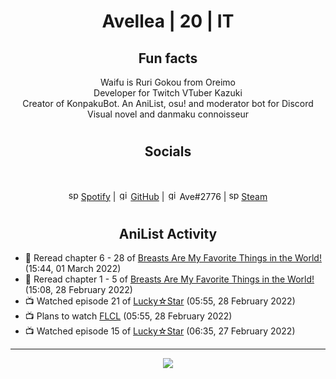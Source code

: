 <h1 align="center">
Avellea | 20 | IT
</h1>



<h2 align="center">
Fun facts
</h2>

<p align="center">
Waifu is Ruri Gokou from Oreimo<br>
Developer for Twitch VTuber Kazuki<br>
Creator of KonpakuBot. An AniList, osu! and moderator bot for Discord<br>
Visual novel and danmaku connoisseur
</p>

<h1>
<h2 align="center">Socials</h2>
<br>
<p align="center">
<img src="https://open.scdn.co/cdn/images/favicon.5cb2bd30.ico" alt="spotify logo" width="16"> <a href="https://open.spotify.com/user/2r8tkjt7qlh7uo7k06z43t63a">Spotify</a> | <img src="https://github.com/fluidicon.png" alt="github logo" width="16"> <a href="https://github.com/Avellea">GitHub</a> | <img src="https://i.imgur.com/ywxedYu.png" alt="github logo" width="16"> Ave#2776 | <img src="https://store.steampowered.com/favicon.ico" alt="spotify logo" width="16"> <a href="https://steamcommunity.com/id/Avellea/">Steam</a>
</p>
<h1>

<h2 align="center">AniList Activity</h2>

<!-- ANILIST_ACTIVITY:start -->

-   📖 Reread chapter 6 - 28 of [Breasts Are My Favorite Things in the World!](https://anilist.co/manga/100209) (15:44, 01 March 2022)
-   📖 Reread chapter 1 - 5 of [Breasts Are My Favorite Things in the World!](https://anilist.co/manga/100209) (15:08, 28 February 2022)
-   📺 Watched episode 21 of [Lucky☆Star](https://anilist.co/anime/1887) (05:55, 28 February 2022)
-   📺 Plans to watch [FLCL](https://anilist.co/anime/227) (05:55, 28 February 2022)
-   📺 Watched episode 15 of [Lucky☆Star](https://anilist.co/anime/1887) (06:35, 27 February 2022)

<!-- ANILIST_ACTIVITY:end -->


---



<p align="center">
<img src="https://i.pinimg.com/originals/5f/95/04/5f9504eb5a7d27ec7a6121b9e9aa48b3.gif">
<p>
